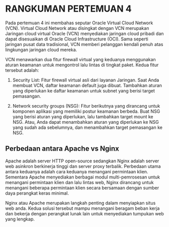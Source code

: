 # RANGKUMAN PERTEMUAN 4

Pada pertemuan 4 ini membahas seputar Oracle Virtual Cloud Network (VCN). 
Virtual Cloud Network atau disingkat dengan VCN merupakan Jaringan cloud virtual Oracle (VCN) menyediakan jaringan cloud pribadi dan dapat disesuaikan di Oracle Cloud Infrastructure (OCI). Sama seperti jaringan pusat data tradisional, VCN memberi pelanggan kendali penuh atas lingkungan jaringan cloud mereka. 

VCN menawarkan dua fitur firewall virtual yang keduanya menggunakan aturan keamanan untuk mengontrol lalu lintas di tingkat paket. Kedua fitur tersebut adalah:

1.  Security List: 
    Fitur firewall virtual asli dari layanan Jaringan. Saat Anda membuat VCN, daftar keamanan default juga dibuat. Tambahkan aturan yang diperlukan ke daftar keamanan untuk subnet yang berisi target pemasangan.
    
2.  Network security groups (NSG): Fitur berikutnya yang dirancang untuk komponen aplikasi yang memiliki postur keamanan berbeda. Buat NSG yang berisi aturan yang diperlukan, lalu tambahkan target mount ke NSG. Atau, Anda dapat menambahkan aturan yang diperlukan ke NSG yang sudah ada sebelumnya, dan menambahkan target pemasangan ke NSG. 

## Perbedaan antara Apache vs Nginx

Apache adalah server HTTP open-source sedangkan Nginx adalah server web asinkron berkinerja tinggi dan server proxy terbalik. Perbedaan utama antara keduanya adalah cara keduanya menangani permintaan klien. Sementara Apache menyediakan berbagai modul multi-pemrosesan untuk menangani permintaan klien dan lalu lintas web, Nginx dirancang untuk menangani beberapa permintaan klien secara bersamaan dengan sumber daya perangkat keras minimal.

Nginx atau Apache merupakan langkah penting dalam menyiapkan situs web anda. Kedua solusi tersebut mampu menangani beragam beban kerja dan bekerja dengan perangkat lunak lain untuk menyediakan tumpukan web yang lengkap.

